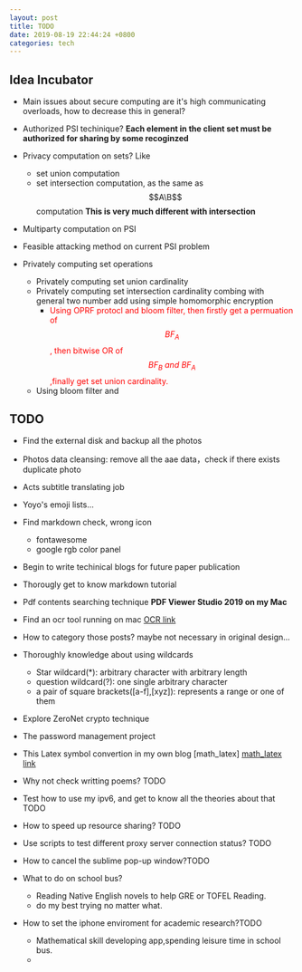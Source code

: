 ```yaml
---
layout: post
title: TODO
date: 2019-08-19 22:44:24 +0800
categories: tech
---
```


<head> 
    <script defer src="https://use.fontawesome.com/releases/v5.0.13/js/all.js"></script> 
    <script defer src="https://use.fontawesome.com/releases/v5.0.13/js/v4-shims.js"></script> 
</head> 
<link rel="stylesheet" href="https://use.fontawesome.com/releases/v5.0.13/css/all.css">

<script type="text/javascript" async
  src="https://cdn.mathjax.org/mathjax/latest/MathJax.js?config=TeX-MML-AM_CHTML">
</script>

## Idea Incubator
* Main issues about secure computing are it's high communicating overloads, how to decrease this in general?

* Authorized PSI techinique? **Each element in the client set must be authorized for sharing by some recoginzed**

* Privacy computation on sets? Like 
	* set union computation
	* set intersection computation, as the same as $$A\B$$ computation **This is very much different with intersection**

* Multiparty computation on PSI

* Feasible attacking method on current PSI problem

* Privately computing set operations
	* Privately computing set union cardinality
	* Privately computing set intersection cardinality combing with general two number add using simple homomorphic encryption
		* <span style="color: red">Using OPRF protocl and bloom filter, then firstly get a permuation of $$BF_A$$, then bitwise OR of $$BF_B \: and \: BF_A$$,finally get set union cardinality.</span>
	* Using bloom filter and 

## TODO

* Find the external disk and backup all the photos <i class="fas fa-check" style="color:#30fc03"></i>

* Photos data cleansing: remove all the aae data，check if there exists duplicate photo <i class="fas fa-check" style="color:#30fc03"></i>

* Acts subtitle translating job  <i class="fas fa-check" style="color:#30fc03"></i>

* Yoyo's emoji lists... <i class="fas fa-times" style="color:#c7254e"></i>

* Find markdown check, wrong icon <i class="fas fa-check" style="color:#30fc03"></i>
	* fontawesome
	* google rgb color panel

* Begin to write techinical blogs for future paper publication <i class="fas fa-check" style="color:#30fc03"></i>

* Thorougly get to know markdown tutorial <i class="fas fa-check" style="color:#30fc03"></i>

* Pdf contents searching technique **PDF Viewer Studio 2019 on my Mac**<i class="fas fa-check" style="color:#30fc03"></i>

* Find an ocr tool running on mac [OCR link]<i class="fas fa-check" style="color:#30fc03"></i>

* How to category those posts? maybe not necessary in original design...<i class="fas fa-check" style="color:#30fc03"></i>

* Thoroughly knowledge about using wildcards
	* Star wildcard(\*): arbitrary character with arbitrary length
	* question wildcard(?): one single arbitrary character
	* a pair of square brackets([a-f],[xyz]): represents a range or one of them

* Explore ZeroNet crypto technique

* The password management project

* This Latex symbol convertion in my own blog [math_latex] [math_latex link]<i class="fas fa-check" style="color:#30fc03"></i>

* Why not check writting poems? TODO

* Test how to use my ipv6, and get to know all the theories about that TODO

* How to speed up resource sharing? TODO

* Use scripts to test different proxy server connection status? TODO

* How to cancel the sublime pop-up window?TODO

* What to do on school bus?
	* Reading Native English novels to help GRE or TOFEL Reading.
	* do my best trying no matter what.

* How to set the iphone enviroment for academic research?TODO
	* Mathematical skill developing app,spending leisure time in school bus.
	* 

[math_latex link]: https://oeis.org/wiki/List_of_LaTeX_mathematical_symbols

[OCR link]: https://www.onlineocr.net/

